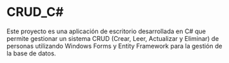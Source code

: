 # CRUD_C#
Este proyecto es una aplicación de escritorio desarrollada en C# que permite gestionar un sistema CRUD (Crear, Leer, Actualizar y Eliminar) de personas utilizando Windows Forms y Entity Framework para la gestión de la base de datos.
